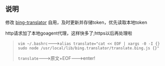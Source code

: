 ## 说明

修改 [bing-translator](https://www.npmjs.org/package/bing-translate) 自用，及时更新并存储token，优先读取本地token

http请求加了本地goagent代理，这样快多了;https以后再处理啦

> `vim ~/.bashrc`--->`alias translate="cat << EOF | xargs -0 -I {} sudo node /usr/local/lib/bing.translator/translate.bing.js {}"`
> 
> `translate`--->原文+EOF--->enter!

